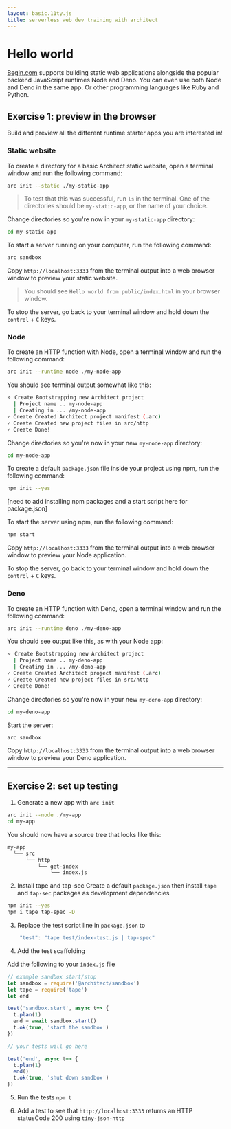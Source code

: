 ```yaml
---
layout: basic.11ty.js
title: serverless web dev training with architect
---
```


# Hello world

[Begin.com](https://begin.com/) supports building static web applications alongside the popular backend JavaScript runtimes Node and Deno. You can even use both Node and Deno in the same app. Or other programming languages like Ruby and Python.

## Exercise 1: preview in the browser

Build and preview all the different runtime starter apps you are interested in!

### Static website

To create a directory for a basic Architect static website, open a terminal window and run the following command:

```bash
arc init --static ./my-static-app
```

>To test that this was successful, run `ls` in the terminal. One of the directories should be `my-static-app`, or the name of your choice.

Change directories so you're now in your `my-static-app` directory:

```bash
cd my-static-app
```

To start a server running on your computer, run the following command:

```bash
arc sandbox
```

Copy `http://localhost:3333` from the terminal output into a web browser window to preview your static website.

>You should see `Hello world from public/index.html` in your browser window.

To stop the server, go back to your terminal window and hold down the `control` + `C` keys.

### Node

To create an HTTP function with Node, open a terminal window and run the following command:

```bash
arc init --runtime node ./my-node-app
```

You should see terminal output somewhat like this:

```bash
⚬ Create Bootstrapping new Architect project
  | Project name .. my-node-app
  | Creating in ... /my-node-app
✓ Create Created Architect project manifest (.arc)
✓ Create Created new project files in src/http
✓ Create Done!
```

Change directories so you're now in your new `my-node-app` directory:

```bash
cd my-node-app
```

To create a default `package.json` file inside your project using npm, run the following command:

```bash
npm init --yes
```
[need to add installing npm packages and a start script here for package.json]

To start the server using npm, run the following command:
```bash
npm start
```

Copy `http://localhost:3333` from the terminal output into a web browser window to preview your Node application.

To stop the server, go back to your terminal window and hold down the `control` + `C` keys.

### Deno

To create an HTTP function with Deno, open a terminal window and run the following command:

```bash
arc init --runtime deno ./my-deno-app
```

You should see output like this, as with your Node app:

```bash
⚬ Create Bootstrapping new Architect project
  | Project name .. my-deno-app
  | Creating in ... /my-deno-app
✓ Create Created Architect project manifest (.arc)
✓ Create Created new project files in src/http
✓ Create Done!
```

Change directories so you're now in your new `my-deno-app` directory:

```bash
cd my-deno-app
```

Start the server:

```bash
arc sandbox
```

Copy `http://localhost:3333` from the terminal output into a web browser window to preview your Deno application.

---

## Exercise 2: set up testing

1. Generate a new app with `arc init`

```bash
arc init --node ./my-app
cd my-app
```

You should now have a source tree that looks like this:
```bash
my-app
  └── src
      └── http
          └── get-index
              └── index.js
```

2. Install tape and tap-sec
Create a default `package.json` then install `tape` and `tap-sec` packages as development dependencies  

```bash
npm init --yes
npm i tape tap-spec -D
```

3. Replace the test script line in `package.json` to  

```javascript
    "test": "tape test/index-test.js | tap-spec"
```

4. Add the test scaffolding

Add the following to your `index.js` file

```javascript
// example sandbox start/stop
let sandbox = require('@architect/sandbox')
let tape = require('tape')
let end

test('sandbox.start', async t=> {
  t.plan(1)
  end = await sandbox.start()
  t.ok(true, 'start the sandbox')
})

// your tests will go here

test('end', async t=> {
  t.plan(1)
  end()
  t.ok(true, 'shut down sandbox')
})
```

5. Run the tests `npm t`

6. Add a test to see that `http://localhost:3333` returns an HTTP statusCode 200 using `tiny-json-http`
